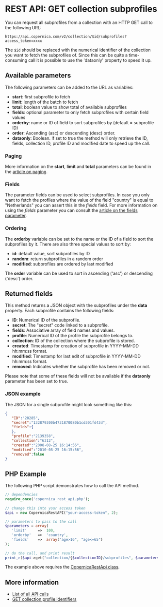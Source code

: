 # REST API: GET collection subprofiles

You can request all subprofiles from a collection with an HTTP GET call 
to the following URL:

`https://api.copernica.com/v2/collection/$id/subprofiles?access_token=xxxx`

The `$id` should be replaced with the numerical identifier of the collection you
want to fetch the subprofiles of. Since this can be 
quite a time-consuming call it is possible to use the 'dataonly' property 
to speed it up.

## Available parameters

The following parameters can be added to the URL as variables:

* **start**: first subprofile to fetch
* **limit**: length of the batch to fetch
* **total**: boolean value to show total of available subprofiles
* **fields**: optional parameter to only fetch subprofiles with certain field values
* **orderby**: name or ID of field to sort subprofiles by (default = subprofile ID)
* **order**: Ascending (asc) or descending (desc) order.
* **dataonly**: Boolean. If set to true the method will only retrieve the ID, fields, collection ID, 
profile ID and modified date to speed up the call.

### Paging

More information on the **start**, **limit** and **total** parameters can be found in 
the [article on paging](rest-paging).

### Fields

The parameter fields can be used to select subprofiles. In case you only want 
to fetch the profiles where the value of the field "country" is equal to 
"Netherlands" you can assert this in the *fields* field. For more information on 
using the *fields* parameter you can consult the [article on the fields parameter](rest-fields-parameter).

### Ordering

The **orderby** variable can be set to the name or the ID of a field to sort the 
subprofiles by it. There are also three special values to sort by:

* **id**: default value, sort subprofiles by ID
* **random**: return subprofiles in a random order
* **modified**: subprofiles are ordered by last modified

The **order** variable can be used to sort in ascending ('asc') or descending 
('desc') order.

## Returned fields

This method returns a JSON object with the subprofiles under the **data** 
property. Each subprofile contains the following fields:

* **ID**: Numerical ID of the subprofile.
* **secret**: The "secret" code linked to a subprofile.
* **fields**: Associative array of field names and values.
* **profile**: Numerical ID of the profile the subprofile belongs to.
* **collection**: ID of the collection where the subprofile is stored.
* **created**: Timestamp for creation of subprofile in YYYY-MM-DD hh:mm:ss format.
* **modified**: Timestamp for last edit of subprofile in YYYY-MM-DD hh:mm:ss format.
* **removed**: Indicates whether the subprofile has been removed or not.

Please note that some of these fields will not be available if the **dataonly** 
parameter has been set to true.

### JSON example

The JSON for a single subprofile might look something like this:

```json
{  
   "ID":"20285",
   "secret":"132879300b4731870080b1cd301fd43d",
   "fields":{  
   },
   "profile":"2139358",
   "collection":"6312",
   "created":"2008-08-25 16:14:56",
   "modified":"2010-08-25 16:15:56",
   "removed":false
}
```

## PHP Example

The following PHP script demonstrates how to call the API method.

```php
// dependencies
require_once('copernica_rest_api.php');
    
// change this into your access token
$api = new CopernicaRestAPI("your-access-token", 2);

// parameters to pass to the call
$parameters = array(
   'limit'     =>  100,
   'orderby'   =>  'country',
   'fields'    =>  array("age>16", "age<=65")
);
    
// do the call, and print result
print_r($api->get("collection/{$collectionID}/subprofiles", $parameters));
```

The example above requires the [CopernicaRestApi class](rest-php).

## More information

* [List of all API calls](rest-api)
* [GET collection profile identifiers](rest-get-collection-subprofiles)
